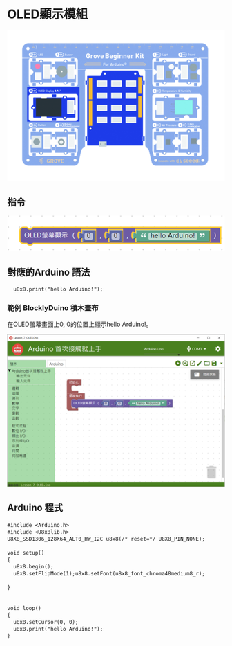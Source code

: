 # OLED顯示模組

![](../../../.gitbook/assets/oled.jpg)

## **指令**

![](../../../.gitbook/assets/lesson_7_oled2.png)

## **對應的**Arduino 語法

```text
  u8x8.print("hello Arduino!");
```

### 範例 BlocklyDuino 積木畫布

在OLED螢幕畫面上0, 0的位置上顯示hello Arduino!。

![](../../../.gitbook/assets/lesson_7_oled.png)

## Arduino 程式

```text
#include <Arduino.h>
#include <U8x8lib.h>
U8X8_SSD1306_128X64_ALT0_HW_I2C u8x8(/* reset=*/ U8X8_PIN_NONE);

void setup()
{
  u8x8.begin();
  u8x8.setFlipMode(1);u8x8.setFont(u8x8_font_chroma48medium8_r);

}


void loop()
{
  u8x8.setCursor(0, 0);
  u8x8.print("hello Arduino!");
}
```

